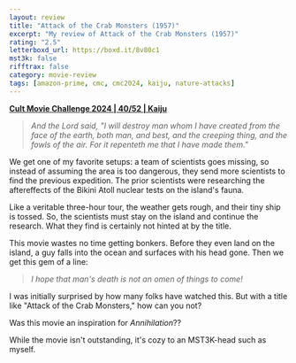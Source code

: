 ```yaml
---
layout: review
title: "Attack of the Crab Monsters (1957)"
excerpt: "My review of Attack of the Crab Monsters (1957)"
rating: "2.5"
letterboxd_url: https://boxd.it/8v80c1
mst3k: false
rifftrax: false
category: movie-review
tags: [amazon-prime, cmc, cmc2024, kaiju, nature-attacks]
---
```


<b><a href="https://boxd.it/rIGbC/detail" target="_blank" rel="noopener">Cult Movie Challenge 2024 | 40/52 | Kaiju</a></b>

<blockquote><i>And the Lord said, "I will destroy man whom I have created from the face of the earth, both man, and best, and the creeping thing, and the fowls of the air. For it repenteth me that I have made them."</i></blockquote>

We get one of my favorite setups: a team of scientists goes missing, so instead of assuming the area is too dangerous, they send more scientists to find the previous expedition. The prior scientists were researching the aftereffects of the Bikini Atoll nuclear tests on the island's fauna.

Like a veritable three-hour tour, the weather gets rough, and their tiny ship is tossed. So, the scientists must stay on the island and continue the research. What they find is certainly not hinted at by the title.

This movie wastes no time getting bonkers. Before they even land on the island, a guy falls into the ocean and surfaces with his head gone. Then we get this gem of a line:

<blockquote><i>I hope that man's death is not an omen of things to come!</i></blockquote>

I was initially surprised by how many folks have watched this. But with a title like "Attack of the Crab Monsters," how can you not?

Was this movie an inspiration for <i>Annihilation</i>??

While the movie isn't outstanding, it's cozy to an MST3K-head such as myself.
